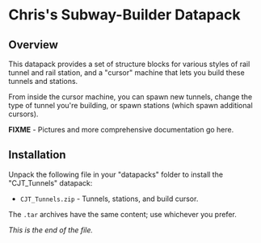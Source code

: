 # Chris's Subway-Builder Datapack

## Overview

This datapack provides a set of structure blocks for various styles of rail
tunnel and rail station, and a "cursor" machine that lets you build these
tunnels and stations.

From inside the cursor machine, you can spawn new tunnels, change the type
of tunnel you're building, or spawn stations (which spawn additional
cursors).

**FIXME** - Pictures and more comprehensive documentation go here.

## Installation

Unpack the following file in your "datapacks" folder to install the
"CJT_Tunnels" datapack:

* `CJT_Tunnels.zip` - Tunnels, stations, and build cursor.

The `.tar` archives have the same content; use whichever you prefer.


*This is the end of the file.*
